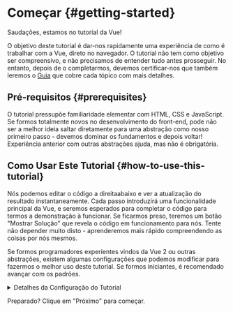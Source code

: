 # Começar {#getting-started}

Saudações, estamos no tutorial da Vue!

O objetivo deste tutorial é dar-nos rapidamente uma experiência de como é trabalhar com a Vue, direto no navegador. O tutorial não tem como objetivo ser compreensivo, e não precisamos de entender tudo antes prosseguir. No entanto, depois de o completarmos, devemos certificar-nos que também leremos o <a target="_blank" href="/guide/introduction">Guia</a> que cobre cada tópico com mais detalhes.

## Pré-requisitos {#prerequisites}

O tutorial pressupõe familiaridade elementar com HTML, CSS e JavaScript. Se formos totalmente novos no desenvolvimento do front-end, pode não ser a melhor ideia saltar diretamente para uma abstração como nosso primeiro passo - devemos dominar os fundamentos e depois voltar! Experiência anterior com outras abstrações ajuda, mas não é obrigatória.

## Como Usar Este Tutorial {#how-to-use-this-tutorial}

Nós podemos editar o código <span class="wide">a direita</span><span class="narrow">abaixo</span> e ver a atualização do resultado instantaneamente. Cada passo introduzirá uma funcionalidade principal da Vue, e seremos esperados para completar o código para termos a demonstração à funcionar. Se ficarmos preso, teremos um botão "Mostrar Solução" que revela o código em funcionamento para nós. Tente não depender muito disto - aprenderemos mais rápido compreendendo as coisas por nós mesmos.

Se formos programadores experientes vindos da Vue 2 ou outras abstrações, existem algumas configurações que podemos modificar para fazermos o melhor uso deste tutorial. Se formos iniciantes, é recomendado avançar com os padrões.

<details>
<summary>Detalhes da Configuração do Tutorial</summary>

- A Vue oferece dois estilos de API: API de Opções e API de Composição. Este tutorial está desenhado para funcionar com ambas - podemos escolher o nosso estilo preferido usando os interruptores de **Preferência de API** acima. <a target="_blank" href="/guide/introduction#api-styles">Saber mais sobre os estilos de API</a>.

- Nós também podemos trocar entre modo de Componente de Ficheiro Único ou modo de HTML. O primeiro mostrará os exemplos de código no formato de <a target="_blank" href="/guide/introduction#single-file-components">Componente de Ficheiro Único</a> (SFC), o qual é o que a maioria dos programadores usa quando usam a Vue com uma etapa de construção. O modo de HTML mostra a uso sem uma etapa de construção.

</details>

Preparado? Clique em "Próximo" para começar.
